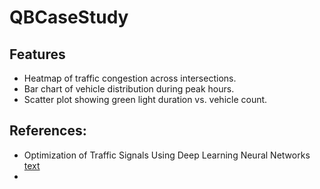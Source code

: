 # QBCaseStudy

## Features
- Heatmap of traffic congestion across intersections.
- Bar chart of vehicle distribution during peak hours.
- Scatter plot showing green light duration vs. vehicle count.

## References:
- Optimization of Traffic Signals Using Deep Learning Neural Networks
[text](https://www.researchgate.net/publication/311099347_Optimization_of_Traffic_Signals_Using_Deep_Learning_Neural_Networks)
- 